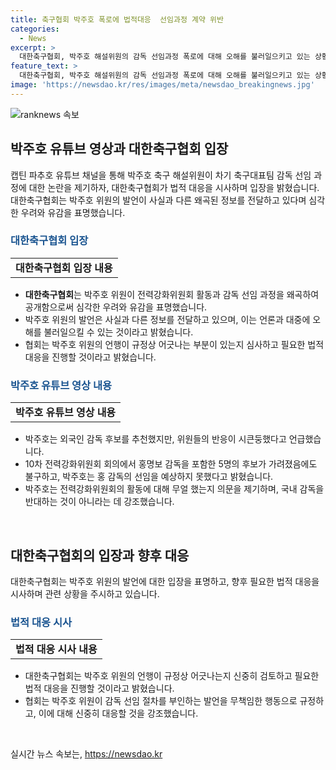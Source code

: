 ```yaml
---
title: 축구협회 박주호 폭로에 법적대응  선임과정 계약 위반
categories:
  - News
excerpt: >
  대한축구협회, 박주호 해설위원의 감독 선임과정 폭로에 대해 오해를 불러일으키고 있는 상황에 대해 심각한 우려와 유감을 표명하며 법적 대응 시사. 박주호는 외국 감독 추천하나 반대로 치달림 주장하며 홍명보 감독 선임에 대한 허탈한 심경을 밝히고, 협회는 10차 전력강화위원회 회의에서 과정을 설명하며 박주호의 언행을 비판하고 대응 방안을 모색한다고 전했다.
feature_text: >
  대한축구협회, 박주호 해설위원의 감독 선임과정 폭로에 대해 오해를 불러일으키고 있는 상황에 대해 심각한 우려와 유감을 표명하며 법적 대응 시사. 박주호는 외국 감독 추천하나 반대로 치달림 주장하며 홍명보 감독 선임에 대한 허탈한 심경을 밝히고, 협회는 10차 전력강화위원회 회의에서 과정을 설명하며 박주호의 언행을 비판하고 대응 방안을 모색한다고 전했다.
image: 'https://newsdao.kr/res/images/meta/newsdao_breakingnews.jpg'
---
```


<p><img src="https://newsdao.kr/res/images/meta/newsdao_breakingnews.jpg" alt="ranknews 속보" /></p>

<h2 data-ke-size="size26">박주호 유튜브 영상과 대한축구협회 입장</h2>

<p data-ke-size="size16">캡틴 파추호 유튜브 채널을 통해 박주호 축구 해설위원이 차기 축구대표팀 감독 선임 과정에 대한 논란을 제기하자, 대한축구협회가 법적 대응을 시사하며 입장을 밝혔습니다. 대한축구협회는 박주호 위원의 발언이 사실과 다른 왜곡된 정보를 전달하고 있다며 심각한 우려와 유감을 표명했습니다.</p>

<h3><b><span style="color: #1a5490;">대한축구협회 입장</span></b></h3>

<table>
  <tbody>
    <tr>
      <td style="text-align: center; height: 17px;"><b>대한축구협회 입장 내용</b></td>
    </tr>
  </tbody>
</table>

<ul>
  <li><b>대한축구협회</b>는 박주호 위원이 전력강화위원회 활동과 감독 선임 과정을 왜곡하여 공개함으로써 심각한 우려와 유감을 표명했습니다.</li>
  <li>박주호 위원의 발언은 사실과 다른 정보를 전달하고 있으며, 이는 언론과 대중에 오해를 불러일으킬 수 있는 것이라고 밝혔습니다.</li>
  <li>협회는 박주호 위원의 언행이 규정상 어긋나는 부분이 있는지 심사하고 필요한 법적 대응을 진행할 것이라고 밝혔습니다.</li>
</ul>

<h3><b><span style="color: #1a5490;">박주호 유튜브 영상 내용</span></b></h3>

<table>
  <tbody>
    <tr>
      <td style="text-align: center; height: 17px;"><b>박주호 유튜브 영상 내용</b></td>
    </tr>
  </tbody>
</table>

<ul>
  <li>박주호는 외국인 감독 후보를 추천했지만, 위원들의 반응이 시큰둥했다고 언급했습니다.</li>
  <li>10차 전력강화위원회 회의에서 홍명보 감독을 포함한 5명의 후보가 가려졌음에도 불구하고, 박주호는 홍 감독의 선임을 예상하지 못했다고 밝혔습니다.</li>
  <li>박주호는 전력강화위원회의 활동에 대해 무얼 했는지 의문을 제기하며, 국내 감독을 반대하는 것이 아니라는 데 강조했습니다.</li>
</ul>

<p data-ke-size="size16">&nbsp;</p>

<h2 data-ke-size="size26">대한축구협회의 입장과 향후 대응</h2>

<p data-ke-size="size16">대한축구협회는 박주호 위원의 발언에 대한 입장을 표명하고, 향후 필요한 법적 대응을 시사하며 관련 상황을 주시하고 있습니다.</p>

<h3><b><span style="color: #1a5490;">법적 대응 시사</span></b></h3>

<table>
  <tbody>
    <tr>
      <td style="text-align: center; height: 17px;"><b>법적 대응 시사 내용</b></td>
    </tr>
  </tbody>
</table>

<ul>
  <li>대한축구협회는 박주호 위원의 언행이 규정상 어긋나는지 신중히 검토하고 필요한 법적 대응을 진행할 것이라고 밝혔습니다.</li>
  <li>협회는 박주호 위원이 감독 선임 절차를 부인하는 발언을 무책임한 행동으로 규정하고, 이에 대해 신중히 대응할 것을 강조했습니다.</li>
</ul>

<p data-ke-size="size16">&nbsp;</p>
실시간 뉴스 속보는, <a href="https://newsdao.kr" rel="dofollow">https://newsdao.kr</a>


